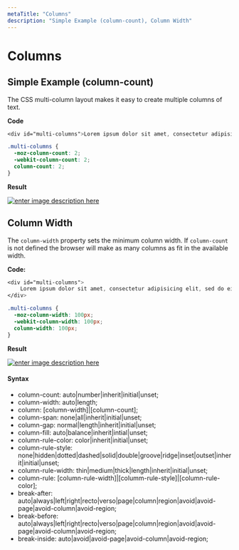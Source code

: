 ```yaml
---
metaTitle: "Columns"
description: "Simple Example (column-count), Column Width"
---
```


# Columns



## Simple Example (column-count)


The CSS multi-column layout makes it easy to create multiple columns of text.

**Code**

```css
<div id="multi-columns">Lorem ipsum dolor sit amet, consectetur adipisicing elit, sed do eiusmod tempor incididunt ut labore et dolore magna aliqua. Ut enim ad minim veniam, quis nostrud exercitation ullamco laboris nisi ut aliquip ex ea commodo consequat. Duis aute irure dolor in reprehenderit in voluptate velit esse cillum dolore eu fugiat nulla pariatur. Excepteur sint occaecat cupidatat non proident, sunt in culpa qui officia deserunt mollit anim id est laborum</div>

```

```css
.multi-columns {
  -moz-column-count: 2;
  -webkit-column-count: 2;
  column-count: 2;
}

```

**Result**

[<img src="https://i.stack.imgur.com/bZHuU.png" alt="enter image description here" />](https://i.stack.imgur.com/bZHuU.png)



## Column Width


The `column-width` property sets the minimum column width. If `column-count` is not defined the browser will make as many columns as fit in the available width.

**Code:**

```css
<div id="multi-columns">
    Lorem ipsum dolor sit amet, consectetur adipisicing elit, sed do eiusmod tempor incididunt ut labore et dolore magna aliqua. Ut enim ad minim veniam, quis nostrud exercitation ullamco laboris nisi ut aliquip ex ea commodo consequat. Duis aute irure dolor in reprehenderit in voluptate velit esse cillum dolore eu fugiat nulla pariatur. Excepteur sint occaecat cupidatat non proident, sunt in culpa qui officia deserunt mollit anim id est laborum
</div>

```

```css
.multi-columns {
  -moz-column-width: 100px;
  -webkit-column-width: 100px;
  column-width: 100px;
}

```

**Result**

[<img src="https://i.stack.imgur.com/zYzAz.png" alt="enter image description here" />](https://i.stack.imgur.com/zYzAz.png)



#### Syntax


- column-count: auto|number|inherit|initial|unset;
- column-width: auto|length;
- column: [column-width]|[column-count];
- column-span: none|all|inherit|initial|unset;
- column-gap: normal|length|inherit|initial|unset;
- column-fill: auto|balance|inherit|intial|unset;
- column-rule-color: color|inherit|initial|unset;
- column-rule-style: none|hidden|dotted|dashed|solid|double|groove|ridge|inset|outset|inherit|initial|unset;
- column-rule-width: thin|medium|thick|length|inherit|initial|unset;
- column-rule: [column-rule-width]|[columm-rule-style]|[column-rule-color];
- break-after: auto|always|left|right|recto|verso|page|column|region|avoid|avoid-page|avoid-column|avoid-region;
- break-before: auto|always|left|right|recto|verso|page|column|region|avoid|avoid-page|avoid-column|avoid-region;
- break-inside: auto|avoid|avoid-page|avoid-column|avoid-region;

